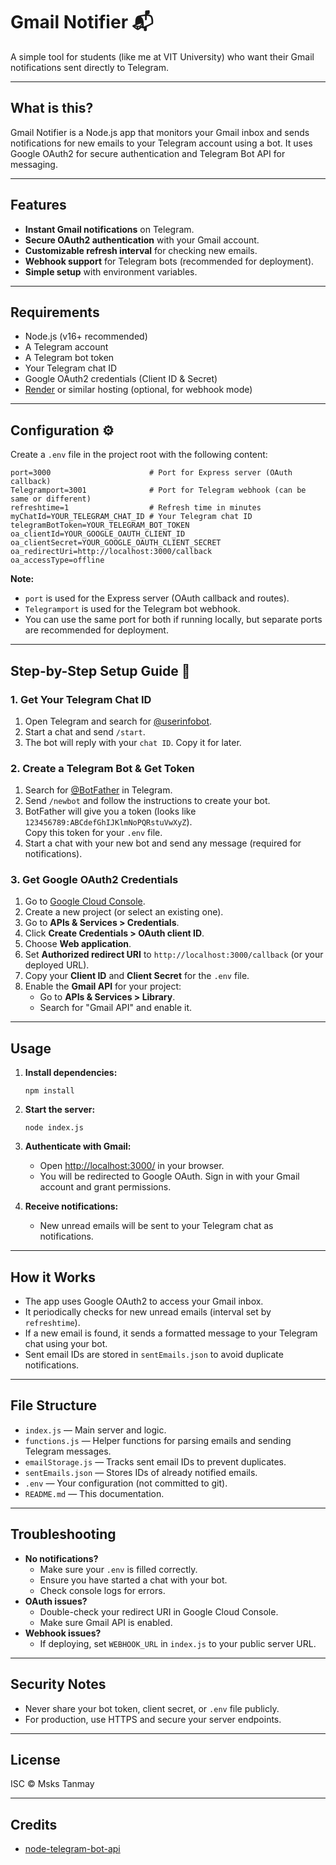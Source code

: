 # Gmail Notifier 📬

A simple tool for students (like me at VIT University) who want their Gmail notifications sent directly to Telegram.

---

## What is this?

Gmail Notifier is a Node.js app that monitors your Gmail inbox and sends notifications for new emails to your Telegram account using a bot. It uses Google OAuth2 for secure authentication and Telegram Bot API for messaging.

---

## Features

- **Instant Gmail notifications** on Telegram.
- **Secure OAuth2 authentication** with your Gmail account.
- **Customizable refresh interval** for checking new emails.
- **Webhook support** for Telegram bots (recommended for deployment).
- **Simple setup** with environment variables.

---

## Requirements

- Node.js (v16+ recommended)
- A Telegram account
- A Telegram bot token
- Your Telegram chat ID
- Google OAuth2 credentials (Client ID & Secret)
- [Render](https://render.com/) or similar hosting (optional, for webhook mode)

---

## Configuration ⚙️

Create a `.env` file in the project root with the following content:

```
port=3000                      # Port for Express server (OAuth callback)
Telegramport=3001              # Port for Telegram webhook (can be same or different)
refreshtime=1                  # Refresh time in minutes
myChatId=YOUR_TELEGRAM_CHAT_ID # Your Telegram chat ID
telegramBotToken=YOUR_TELEGRAM_BOT_TOKEN
oa_clientId=YOUR_GOOGLE_OAUTH_CLIENT_ID
oa_clientSecret=YOUR_GOOGLE_OAUTH_CLIENT_SECRET
oa_redirectUri=http://localhost:3000/callback
oa_accessType=offline
```

**Note:**

- `port` is used for the Express server (OAuth callback and routes).
- `Telegramport` is used for the Telegram bot webhook.
- You can use the same port for both if running locally, but separate ports are recommended for deployment.

---

## Step-by-Step Setup Guide 🚀

### 1. Get Your Telegram Chat ID

1. Open Telegram and search for [@userinfobot](https://t.me/userinfobot).
2. Start a chat and send `/start`.
3. The bot will reply with your `chat ID`. Copy it for later.

### 2. Create a Telegram Bot & Get Token

1. Search for [@BotFather](https://t.me/BotFather) in Telegram.
2. Send `/newbot` and follow the instructions to create your bot.
3. BotFather will give you a token (looks like `123456789:ABCdefGhIJKlmNoPQRstuVwXyZ`).  
   Copy this token for your `.env` file.
4. Start a chat with your new bot and send any message (required for notifications).

### 3. Get Google OAuth2 Credentials

1. Go to [Google Cloud Console](https://console.cloud.google.com/).
2. Create a new project (or select an existing one).
3. Go to **APIs & Services > Credentials**.
4. Click **Create Credentials > OAuth client ID**.
5. Choose **Web application**.
6. Set **Authorized redirect URI** to `http://localhost:3000/callback` (or your deployed URL).
7. Copy your **Client ID** and **Client Secret** for the `.env` file.
8. Enable the **Gmail API** for your project:
   - Go to **APIs & Services > Library**.
   - Search for "Gmail API" and enable it.

---

## Usage

1. **Install dependencies:**

   ```
   npm install
   ```

2. **Start the server:**

   ```
   node index.js
   ```

3. **Authenticate with Gmail:**

   - Open [http://localhost:3000/](http://localhost:3000/) in your browser.
   - You will be redirected to Google OAuth. Sign in with your Gmail account and grant permissions.

4. **Receive notifications:**
   - New unread emails will be sent to your Telegram chat as notifications.

---

## How it Works

- The app uses Google OAuth2 to access your Gmail inbox.
- It periodically checks for new unread emails (interval set by `refreshtime`).
- If a new email is found, it sends a formatted message to your Telegram chat using your bot.
- Sent email IDs are stored in `sentEmails.json` to avoid duplicate notifications.

---

## File Structure

- `index.js` — Main server and logic.
- `functions.js` — Helper functions for parsing emails and sending Telegram messages.
- `emailStorage.js` — Tracks sent email IDs to prevent duplicates.
- `sentEmails.json` — Stores IDs of already notified emails.
- `.env` — Your configuration (not committed to git).
- `README.md` — This documentation.

---

## Troubleshooting

- **No notifications?**
  - Make sure your `.env` is filled correctly.
  - Ensure you have started a chat with your bot.
  - Check console logs for errors.
- **OAuth issues?**
  - Double-check your redirect URI in Google Cloud Console.
  - Make sure Gmail API is enabled.
- **Webhook issues?**
  - If deploying, set `WEBHOOK_URL` in `index.js` to your public server URL.

---

## Security Notes

- Never share your bot token, client secret, or `.env` file publicly.
- For production, use HTTPS and secure your server endpoints.

---

## License

ISC © Msks Tanmay

---

## Credits

- [node-telegram-bot-api](https://github.com/yagop/node-telegram-bot-api)
